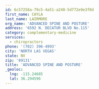 ```yaml
---
id: 6c57258a-79c5-4a51-a240-5d772e9e3f0d
first_name: CAYLA
last_name: LAIRMORE
org_name: 'ADVANCED SPINE AND POSTURE'
address: '6592 N. DECATUR BLVD No.115'
category: complementary-medicine
services:
  - chiropractors
phone: '(702) 396-4993'
city: 'NORTH LAS VEGAS'
state: NV
zip: '89131'
title: 'ADVANCED SPINE AND POSTURE'
_geoloc:
  lng: -115.24685
  lat: 36.294596
---
```

